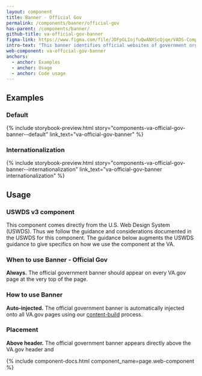 ```yaml
---
layout: component
title: Banner - Official Gov
permalink: /components/banner/official-gov
has-parent: /components/banner/
github-title: va-official-gov-banner
figma-link: https://www.figma.com/file/JDFpGLIojfuQwANXScQjqe/VADS-Component-Example-Library?type=design&node-id=1173%3A5542&mode=design&t=vNilCSI60pQBiKkM-1
intro-text: "This banner identifies official websites of government organizations in the United States. They also help visitors understand whether a website is official and secure."
web-component: va-official-gov-banner
anchors:
  - anchor: Examples
  - anchor: Usage
  - anchor: Code usage
---
```


## Examples

### Default

{% include storybook-preview.html story="components-va-official-gov-banner--default"  link_text="va-official-gov-banner" %}

### Internationalization

{% include storybook-preview.html story="components-va-official-gov-banner--internationalization"  link_text="va-official-gov-banner internationalization" %}

## Usage

<va-featured-content>
  <h3 slot="headline">USWDS v3 component</h3>
  <p>This component comes directly from the U.S. Web Design System (USWDS). Thus we follow the guidance and considerations documented in the USWDS for this component. The guidance below augments the USWDS guidance to give specifics on how we use the component at the VA.</p>
  <va-link-action
    href="https://designsystem.digital.gov/components/banner/"
    text="View USWDS guidance on Banner"
    type="secondary"
  ></va-link-action>
</va-featured-content>

### When to use Banner - Official Gov

**Always.** The official government banner should appear on every VA.gov page at the very top of the page. 

### How to use Banner

**Auto-injected.** The official government banner is automatically injected onto all VA.gov pages using our [content-build](https://github.com/department-of-veterans-affairs/content-build) process.

### Placement

**Above header.** The official government banner appears directly above the VA.gov header and 

{% include component-docs.html component_name=page.web-component %}